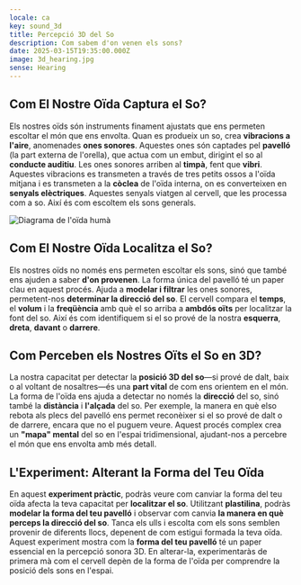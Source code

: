 ```yaml
---
locale: ca
key: sound_3d
title: Percepció 3D del So
description: Com sabem d'on venen els sons?
date: 2025-03-15T19:35:00.000Z
image: 3d_hearing.jpg
sense: Hearing
---
```

## Com El Nostre Oïda Captura el So?

Els nostres oïds són instruments finament ajustats que ens permeten escoltar el món que ens envolta. Quan es produeix un so, crea **vibracions a l'aire**, anomenades **ones sonores**. Aquestes ones són captades pel **pavelló** (la part externa de l'orella), que actua com un embut, dirigint el so al **conducte auditiu**. Les ones sonores arriben al **timpà**, fent que **vibri**. Aquestes vibracions es transmeten a través de tres petits ossos a l'oïda mitjana i es transmeten a la **còclea** de l'oïda interna, on es converteixen en **senyals elèctriques**. Aquestes senyals viatgen al cervell, que les processa com a so. Així és com escoltem els sons generals.

![Diagrama de l'oïda humà](/decap_assets/ear_ca.png)

## Com El Nostre Oïda Localitza el So?

Els nostres oïds no només ens permeten escoltar els sons, sinó que també ens ajuden a saber **d'on provenen**. La forma única del pavelló té un paper clau en aquest procés. Ajuda a **modelar i filtrar** les ones sonores, permetent-nos **determinar la direcció del so**. El cervell compara el **temps**, el **volum** i la **freqüència** amb què el so arriba a **ambdós oïts** per localitzar la font del so. Així és com identifiquem si el so prové de la nostra **esquerra**, **dreta**, **davant** o **darrere**.

## Com Perceben els Nostres Oïts el So en 3D?

La nostra capacitat per detectar la **posició 3D del so**—si prové de dalt, baix o al voltant de nosaltres—és una **part vital** de com ens orientem en el món. La forma de l'oïda ens ajuda a detectar no només la **direcció** del so, sinó també la **distància** i **l'alçada** del so. Per exemple, la manera en què elso rebota als plecs del pavelló ens permet reconèixer si el so prové de dalt o de darrere, encara que no el puguem veure. Aquest procés complex crea un **"mapa" mental** del so en l'espai tridimensional, ajudant-nos a percebre el món que ens envolta amb més detall.

## L'Experiment: Alterant la Forma del Teu Oïda

En aquest **experiment pràctic**, podràs veure com canviar la forma del teu oïda afecta la teva capacitat per **localitzar el so**. Utilitzant **plastilina**, podràs **modelar la forma del teu pavelló** i observar com canvia **la manera en què perceps la direcció del so**. Tanca els ulls i escolta com els sons semblen provenir de diferents llocs, depenent de com estigui formada la teva oïda. Aquest experiment mostra com la **forma del teu pavelló** té un paper essencial en la percepció sonora 3D. En alterar-la, experimentaràs de primera mà com el cervell depèn de la forma de l'oïda per comprendre la posició dels sons en l'espai.
